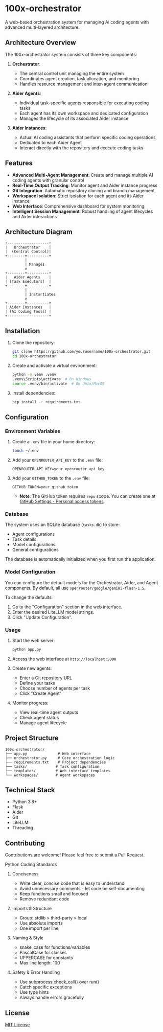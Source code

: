 # 100x-orchestrator

A web-based orchestration system for managing AI coding agents with advanced multi-layered architecture.

## Architecture Overview

The 100x-orchestrator system consists of three key components:

1. **Orchestrator**: 
   - The central control unit managing the entire system
   - Coordinates agent creation, task allocation, and monitoring
   - Handles resource management and inter-agent communication

2. **Aider Agents**: 
   - Individual task-specific agents responsible for executing coding tasks
   - Each agent has its own workspace and dedicated configuration
   - Manages the lifecycle of its associated Aider instance

3. **Aider Instances**: 
   - Actual AI coding assistants that perform specific coding operations
   - Dedicated to each Aider Agent
   - Interact directly with the repository and execute coding tasks

## Features

- **Advanced Multi-Agent Management**: Create and manage multiple AI coding agents with granular control
- **Real-Time Output Tracking**: Monitor agent and Aider instance progress
- **Git Integration**: Automatic repository cloning and branch management
- **Workspace Isolation**: Strict isolation for each agent and its Aider instance
- **Web Interface**: Comprehensive dashboard for system monitoring
- **Intelligent Session Management**: Robust handling of agent lifecycles and Aider interactions

## Architecture Diagram

```
+-------------------+
|   Orchestrator    |
|  (Central Control)|
+--------+----------+
         |
         | Manages
         v
+--------+----------+
|   Aider Agents    |
| (Task Executors)  |
+--------+----------+
         |
         | Instantiates
         v
+--------+----------+
| Aider Instances   |
| (AI Coding Tools) |
+-------------------+
```

## Installation

1. Clone the repository:

   ```bash
   git clone https://github.com/yourusername/100x-orchestrator.git
   cd 100x-orchestrator
   ```

2. Create and activate a virtual environment:

   ```bash
   python -m venv .venv
   .venv\Scripts\activate  # On Windows
   source .venv/bin/activate  # On Unix/MacOS
   ```

3. Install dependencies:

   ```bash
   pip install -r requirements.txt
   ```

## Configuration

### Environment Variables

1. Create a `.env` file in your home directory:

   ```bash
   touch ~/.env
   ```

2. Add your `OPENROUTER_API_KEY` to the `.env` file:

   ```
   OPENROUTER_API_KEY=your_openrouter_api_key
   ```

3. Add your `GITHUB_TOKEN` to the `.env` file:

   ```
   GITHUB_TOKEN=your_github_token
   ```

   - **Note**: The GitHub token requires `repo` scope. You can create one at [GitHub Settings - Personal access tokens](https://github.com/settings/tokens).

### Database

The system uses an SQLite database (`tasks.db`) to store:

-   Agent configurations
-   Task details
-   Model configurations
-   General configurations

The database is automatically initialized when you first run the application.

### Model Configuration

You can configure the default models for the Orchestrator, Aider, and Agent components. By default, all use `openrouter/google/gemini-flash-1.5`.

To change the defaults:

1. Go to the "Configuration" section in the web interface.
2. Enter the desired LiteLLM model strings.
3. Click "Update Configuration".

### Usage

1. Start the web server:

   ```bash
   python app.py
   ```

2. Access the web interface at `http://localhost:5000`

3. Create new agents:
   - Enter a Git repository URL
   - Define your tasks
   - Choose number of agents per task
   - Click "Create Agent"

4. Monitor progress:
   - View real-time agent outputs
   - Check agent status
   - Manage agent lifecycle

## Project Structure

```
100x-orchestrator/
├── app.py              # Web interface
├── orchestrator.py     # Core orchestration logic
├── requirements.txt    # Project dependencies
├── tasks/             # Task configuration
├── templates/         # Web interface templates
└── workspaces/        # Agent workspaces
```

## Technical Stack

- Python 3.8+
- Flask
- Aider
- Git
- LiteLLM
- Threading

## Contributing

Contributions are welcome! Please feel free to submit a Pull Request.

Python Coding Standards

1. Conciseness
   - Write clear, concise code that is easy to understand
   - Avoid unnecessary comments - let code be self-documenting
   - Keep functions small and focused
   - Remove redundant code

2. Imports & Structure
   - Group: stdlib > third-party > local
   - Use absolute imports
   - One import per line

3. Naming & Style
   - snake_case for functions/variables
   - PascalCase for classes
   - UPPERCASE for constants
   - Max line length: 100

4. Safety & Error Handling
   - Use subprocess.check_call() over run()
   - Catch specific exceptions
   - Use type hints
   - Always handle errors gracefully

## License

[MIT License](LICENSE)

